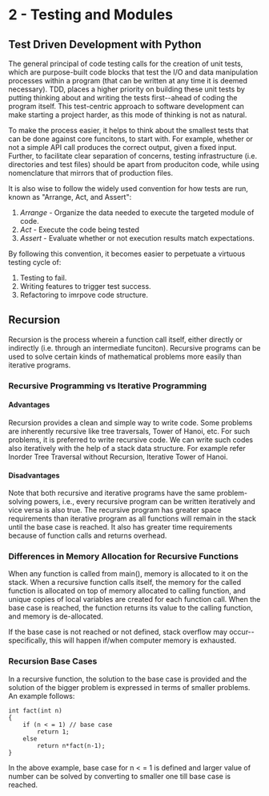 # 2 - Testing and Modules

## Test Driven Development with Python

The general principal of code testing calls for the creation of unit tests, which are purpose-built code blocks that test the I/O and data manipulation processes within a program (that can be written at any time it is deemed necessary). TDD, places a higher priority on building these unit tests by putting thinking about and writing the tests first--ahead of coding the program itself. This test-centric approach to software development can make starting a project harder, as this mode of thinking is not as natural.

To make the process easier, it helps to think about the smallest tests that can be done against core funcitons, to start with. For example, whether or not a simple API call produces the correct output, given a fixed input. Further, to facilitate clear separation of concerns, testing infrastructure (i.e. directories and test files) should be apart from produciton code, while using nomenclature that mirrors that of production files.

It is also wise to follow the widely used convention for how tests are run, known as "Arrange, Act, and Assert":

1. *Arrange* - Organize the data needed to execute the targeted module of code.
2. *Act* - Execute the code being tested
3. *Assert* - Evaluate whether or not execution results match expectations.

By following this convention, it becomes easier to perpetuate a virtuous testing cycle of:

1. Testing to fail.
2. Writing features to trigger test success.
3. Refactoring to imrpove code structure.

## Recursion

Recursion is the process wherein a function call itself, either directly or indirectly (i.e. through an intermediate funciton). Recursive programs can be used to solve certain kinds of mathematical problems more easily than iterative programs.

### Recursive Programming vs Iterative Programming

#### Advantages

Recursion provides a clean and simple way to write code. Some problems are inherently recursive like tree traversals, Tower of Hanoi, etc. For such problems, it is preferred to write recursive code. We can write such codes also iteratively with the help of a stack data structure. For example refer Inorder Tree Traversal without Recursion, Iterative Tower of Hanoi.

#### Disadvantages

Note that both recursive and iterative programs have the same problem-solving powers, i.e., every recursive program can be written iteratively and vice versa is also true. The recursive program has greater space requirements than iterative program as all functions will remain in the stack until the base case is reached. It also has greater time requirements because of function calls and returns overhead.

### Differences in Memory Allocation for Recursive Functions

When any function is called from main(), memory is allocated to it on the stack. When a recursive function calls itself, the memory for the called function is allocated on top of memory allocated to calling function, and unique copies of local variables are created for each function call. When the base case is reached, the function returns its value to the calling function, and memory is de-allocated.

If the base case is not reached or not defined, stack overflow may occur--specifically, this will happen if/when computer memory is exhausted.

### Recursion Base Cases

In a recursive function, the solution to the base case is provided and the solution of the bigger problem is expressed in terms of smaller problems. An example follows:

```
int fact(int n)
{
    if (n < = 1) // base case
        return 1;
    else    
        return n*fact(n-1);    
}
```

In the above example, base case for n < = 1 is defined and larger value of number can be solved by converting to smaller one till base case is reached.
